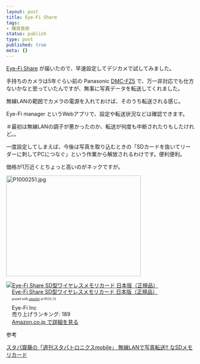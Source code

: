 ```yaml
---
layout: post
title: Eye-Fi Share
tags:
- 購買意欲
status: publish
type: post
published: true
meta: {}
---
```

<a href="http://www.eyefi.co.jp/products/">Eye-Fi Share</a> が届いたので、早速設定してデジカメで試してみました。

手持ちのカメラは5年ぐらい前の Panasonic <a href="http://ctlg.panasonic.jp/product/info.do?pg=04&hb=DMC-FZ5">DMC-FZ5</a> で、万一非対応でも仕方ないかなと思っていたんですが、無事に写真データを転送してくれました。

無線LANの範囲でカメラの電源を入れておけば、そのうち転送される感じ。

Eye-Fi manager というWebアプリで、設定や転送状況などは確認できます。

＃最初は無線LANの調子が悪かったのか、転送が何度も中断されたりもしたけれど。。

一度設定してしまえば、今後は写真を取り込むときの「SDカードを抜いてリーダーに刺してPCにつなぐ」という作業から解放されるわけです。便利便利。

価格が1万近くとちょっと高いのがネックですが。

<span class="mt-enclosure mt-enclosure-image" style="display: inline;"><img alt="P1000251.jpg" src="http://wo.skr.jp/images/uploads/P1000251.jpg" width="360" height="270" class="mt-image-none" style="" /></span>

<!--more-->
<div class="amazlet-box" style="margin-bottom:0px;"><div class="amazlet-image" style="float:left;"><a href="http://www.amazon.co.jp/exec/obidos/ASIN/B001MTQY5I/masawo-22/ref=nosim/" name="amazletlink" target="_blank"><img src="http://ecx.images-amazon.com/images/I/41f2T6gb-zL._SL160_.jpg" alt="Eye-Fi Share SD型ワイヤレスメモリカード 日本版（正規品）" style="border: none;" /></a></div><div class="amazlet-info" style="float:left;margin-left:15px;line-height:120%"><div class="amazlet-name" style="margin-bottom:10px;line-height:120%"><a href="http://www.amazon.co.jp/exec/obidos/ASIN/B001MTQY5I/masawo-22/ref=nosim/" name="amazletlink" target="_blank">Eye-Fi Share SD型ワイヤレスメモリカード 日本版（正規品）</a><div class="amazlet-powered-date" style="font-size:7pt;margin-top:5px;font-family:verdana;line-height:120%">posted with <a href="http://www.amazlet.com/browse/ASIN/B001MTQY5I/masawo-22/ref=nosim/" title="Eye-Fi Share SD型ワイヤレスメモリカード 日本版（正規品）" target="_blank">amazlet</a> at 09.01.31</div></div><div class="amazlet-detail">Eye-Fi Inc <br />売り上げランキング: 189<br /></div><div class="amazlet-link" style="margin-top: 5px"><a href="http://www.amazon.co.jp/exec/obidos/ASIN/B001MTQY5I/masawo-22/ref=nosim/" name="amazletlink" target="_blank">Amazon.co.jp で詳細を見る</a></div></div><div class="amazlet-footer" style="clear: left"></div></div>

参考

<a href="http://k-tai.impress.co.jp/cda/article/stapa/43417.html">スタパ齋藤の「週刊スタパトロニクスmobile」 無線LANで写真転送!! なSDメモリカード</a>
